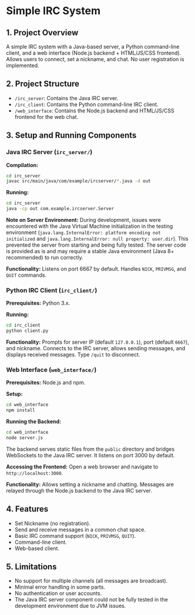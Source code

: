 # Simple IRC System

## 1. Project Overview

A simple IRC system with a Java-based server, a Python command-line client, and a web interface (Node.js backend + HTML/JS/CSS frontend). Allows users to connect, set a nickname, and chat. No user registration is implemented.

## 2. Project Structure

-   `/irc_server`: Contains the Java IRC server.
-   `/irc_client`: Contains the Python command-line IRC client.
-   `/web_interface`: Contains the Node.js backend and HTML/JS/CSS frontend for the web chat.

## 3. Setup and Running Components

### Java IRC Server (`irc_server/`)

**Compilation:**
```bash
cd irc_server
javac src/main/java/com/example/ircserver/*.java -d out
```

**Running:**
```bash
cd irc_server
java -cp out com.example.ircserver.Server
```

**Note on Server Environment:**
During development, issues were encountered with the Java Virtual Machine initialization in the testing environment (`java.lang.InternalError: platform encoding not initialized` and `java.lang.InternalError: null property: user.dir`). This prevented the server from starting and being fully tested. The server code is provided as is and may require a stable Java environment (Java 8+ recommended) to run correctly.

**Functionality:**
Listens on port 6667 by default. Handles `NICK`, `PRIVMSG`, and `QUIT` commands.

### Python IRC Client (`irc_client/`)

**Prerequisites:**
Python 3.x.

**Running:**
```bash
cd irc_client
python client.py
```

**Functionality:**
Prompts for server IP (default `127.0.0.1`), port (default `6667`), and nickname. Connects to the IRC server, allows sending messages, and displays received messages. Type `/quit` to disconnect.

### Web Interface (`web_interface/`)

**Prerequisites:**
Node.js and npm.

**Setup:**
```bash
cd web_interface
npm install
```

**Running the Backend:**
```bash
cd web_interface
node server.js
```
The backend serves static files from the `public` directory and bridges WebSockets to the Java IRC server. It listens on port 3000 by default.

**Accessing the Frontend:**
Open a web browser and navigate to `http://localhost:3000`.

**Functionality:**
Allows setting a nickname and chatting. Messages are relayed through the Node.js backend to the Java IRC server.

## 4. Features

-   Set Nickname (no registration).
-   Send and receive messages in a common chat space.
-   Basic IRC command support (`NICK`, `PRIVMSG`, `QUIT`).
-   Command-line client.
-   Web-based client.

## 5. Limitations

-   No support for multiple channels (all messages are broadcast).
-   Minimal error handling in some parts.
-   No authentication or user accounts.
-   The Java IRC server component could not be fully tested in the development environment due to JVM issues.
